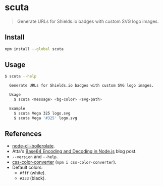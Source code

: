 # scuta

> Generate URLs for Shields.io badges with custom SVG logo images.

## Install

```sh
npm install --global scuta
```

## Usage

```sh
$ scuta --help

  Generate URLs for Shields.io badges with custom SVG logo images.

  Usage
    $ scuta <message> <bg-color> <svg-path>

  Example
    $ scuta Vega 325 logo.svg
    $ scuta Vega '#325' logo.svg
```

## References

- [node-cli-boilerplate](https://github.com/sindresorhus/node-cli-boilerplate).
- Atta's [Base64 Encoding and Decoding in Node.js](https://attacomsian.com/blog/nodejs-base64-encode-decode) blog post.
- `--version` and `--help`.
- [css-color-converter](https://www.npmjs.com/package/css-color-converter) (`npm i css-color-converter`).
- Default colors:
  - `#fff` (white).
  - `#333` (black).
